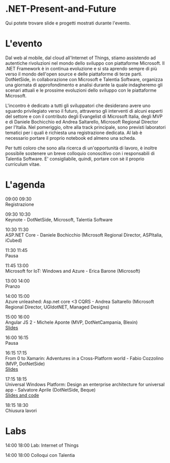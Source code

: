 # .NET-Present-and-Future
Qui potete trovare slide e progetti mostrati durante l'evento.

# L'evento
Dal web al mobile, dal cloud all'Internet of Things, stiamo assistendo ad autentiche rivoluzioni nel mondo dello sviluppo con piattaforme Microsoft. Il .NET Framework è in continua evoluzione e si sta aprendo sempre di più verso il mondo dell'open source e delle piattaforme di terze parti. DotNetSide, in collaborazione con Microsoft e Talentia Software, organizza una giornata di approfondimento e analisi durante la quale indagheremo gli scenari attuali e le prossime evoluzioni dello sviluppo con le piattaforme Microsoft. 

L'incontro è dedicato a tutti gli sviluppatori che desiderano avere uno sguardo privilegiato verso il futuro, attraverso gli interventi di alcuni esperti del settore e con il contributo degli Evangelist di Microsoft Italia, degli MVP e di Daniele Bochicchio ed Andrea Saltarello, Microsoft Regional Director per l'Italia. Nel pomeriggio, oltre alla track principale, sono previsti laboratori tematici per i quali è richiesta una registrazione dedicata. Al lab è necessario portare il proprio notebook ed almeno una scheda.

Per tutti coloro che sono alla ricerca di un'opportunità di lavoro, è inoltre possibile sostenere un breve colloquio conoscitivo con i responsabili di Talentia Software. E' consigliabile, quindi, portare con sè il proprio curriculum vitae.

# L'agenda
09:00 09:30  
Registrazione  

09:30 10:30  
Keynote - DotNetSide, Microsoft, Talentia Software  

10:30 11:30  
ASP.NET Core - Daniele Bochicchio (Microsoft Regional Director, ASPItalia, iCubed)  

11:30 11:45  
Pausa  

11:45 13:00  
Microsoft for IoT: Windows and Azure - Erica Barone (Microsoft)  

13:00 14:00  
Pranzo  

14:00 15:00  
Azure unleashed: Asp.net core &lt;3 CQRS - Andrea Saltarello (Microsoft Regional Director, UGIdotNET, Managed Designs)  

15:00 16:00  
Angular JS 2 - Michele Aponte (MVP, DotNetCampania, Blexin)   
[Slides](https://github.com/DotNetSide/.NET-Present-and-Future/tree/gh-pages/04%20Angular%20JS%202)

16:00 16:15  
Pausa  

16:15 17:15  
From 0 to Xamarin: Adventures in a Cross-Platform world - Fabio Cozzolino (MVP, DotNetSide)  
[Slides](https://github.com/DotNetSide/.NET-Present-and-Future/tree/gh-pages/05%20From%200%20to%20Xamarin%20-%20Adventures%20in%20a%20Cross%20Platform%20world)

17:15 18:15  
Universal Windows Platform: Design an enterprise architecture for universal app - Salvatore Aprile (DotNetSide, Beque)  
[Slides and code](https://github.com/DotNetSide/.NET-Present-and-Future/tree/gh-pages/06%20Universal%20Windows%20Platform%20-%20Design%20an%20enterprise%20architecture%20for%20universal%20app)

18:15 18:30  
Chiusura lavori

# Labs
14:00 18:00 
Lab: Internet of Things  

14:00 18:00 
Colloqui con Talentia

